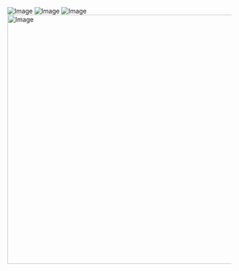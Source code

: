 ![Image](https://github.com/user-attachments/assets/68474ae8-25e0-4b26-b23f-1c8d2d6d9a1d)
![Image](https://github.com/user-attachments/assets/0666944d-f7d1-4712-b8aa-0fedb57e18ca)
![Image](https://github.com/user-attachments/assets/e2de63b8-2b14-46a5-9ca1-fc1acc513282)
<img width="559" alt="Image" src="https://github.com/user-attachments/assets/2f67d7f3-91e7-4b0d-9611-6f806ef6761d" />
